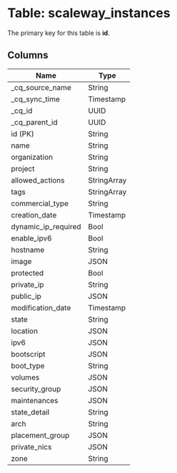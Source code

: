 # Table: scaleway_instances

The primary key for this table is **id**.

## Columns

| Name          | Type          |
| ------------- | ------------- |
|_cq_source_name|String|
|_cq_sync_time|Timestamp|
|_cq_id|UUID|
|_cq_parent_id|UUID|
|id (PK)|String|
|name|String|
|organization|String|
|project|String|
|allowed_actions|StringArray|
|tags|StringArray|
|commercial_type|String|
|creation_date|Timestamp|
|dynamic_ip_required|Bool|
|enable_ipv6|Bool|
|hostname|String|
|image|JSON|
|protected|Bool|
|private_ip|String|
|public_ip|JSON|
|modification_date|Timestamp|
|state|String|
|location|JSON|
|ipv6|JSON|
|bootscript|JSON|
|boot_type|String|
|volumes|JSON|
|security_group|JSON|
|maintenances|JSON|
|state_detail|String|
|arch|String|
|placement_group|JSON|
|private_nics|JSON|
|zone|String|
